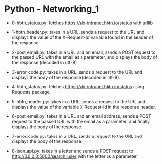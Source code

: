 # Python - Networking_1

* 0-hbtn_status.py: fetches https://alx-intranet.hbtn.io/status with urllib

* 1-hbtn_header.py: takes in a URL, sends a request to the URL and displays the value of the X-Request-Id variable found in the header of the response.

* 2-post_email.py: takes in a URL and an email, sends a POST request to the passed URL with the email as a parameter, and displays the body of the response (decoded in utf-8)

* 3-error_code.py: takes in a URL, sends a request to the URL and displays the body of the response (decoded in utf-8).

* 4-hbtn_status.py: fetches https://alx-intranet.hbtn.io/status using Requests package.

* 5-hbtn_header.py: takes in a URL, sends a request to the URL and displays the value of the variable X-Request-Id in the response header.

* 6-post_email.py: takes in a URL and an email address, sends a POST request to the passed URL with the email as a parameter, and finally displays the body of the response.

* 7-error_code.py: takes in a URL, sends a request to the URL and displays the body of the response.

* 8-json_api.py: takes in a letter and sends a POST request to http://0.0.0.0:5000/search_user with the letter as a parameter.



